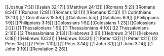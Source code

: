 [[Joshua 7:3]]
[[Isaiah 32:17]]
[[Matthew 24:13]]
[[Romans 5:2]]
[[Romans 8:24]]
[[Romans 12:8]]
[[Romans 12:11]]
[[Romans 15:13]]
[[1 Corinthians 13:13]]
[[1 Corinthians 15:58]]
[[Galatians 5:5]]
[[Galatians 6:9]]
[[Philippians 1:9]]
[[Philippians 3:15]]
[[Colossians 1:5]]
[[Colossians 1:23]]
[[Colossians 2:2]]
[[1 Thessalonians 1:5]]
[[1 Thessalonians 4:10]]
[[2 Thessalonians 2:16]]
[[2 Thessalonians 3:13]]
[[Hebrews 3:6]]
[[Hebrews 3:14]]
[[Hebrews 6:18]]
[[Hebrews 10:22]]
[[Hebrews 10:32]]
[[1 Peter 1:3]]
[[1 Peter 1:21]]
[[2 Peter 1:5]]
[[2 Peter 1:10]]
[[2 Peter 3:14]]
[[1 John 3:1]]
[[1 John 3:14]]
[[1 John 3:19]]
[[Revelation 2:26]]
